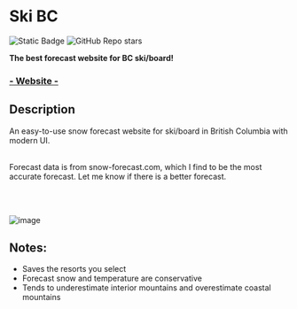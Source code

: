 # Ski BC
![Static Badge](https://img.shields.io/badge/build-passing-brightgreen)
![GitHub Repo stars](https://img.shields.io/github/stars/TheExploration/skibc)


**The best forecast website for BC ski/board!**

### [- Website -](https://skibc.tech/)


## Description

An easy-to-use snow forecast website for ski/board in British Columbia with modern UI.
<br>
<br>

Forecast data is from snow-forecast.com, which I find to be the most accurate forecast. Let me know if there is a better forecast.

<br>
<br>


![image](https://github.com/user-attachments/assets/ae92c607-ebff-457a-b2b6-28ec923df54b)




## Notes: 

- Saves the resorts you select
- Forecast snow and temperature are conservative
- Tends to underestimate interior mountains and overestimate coastal mountains

